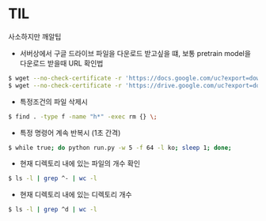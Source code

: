 # TIL
사소하지만 깨알팁

- 서버상에서 구글 드라이브 파일을 다운로드 받고싶을 떄, 보통 pretrain model을 다운로드 받을때 URL 확인법 <br>
```bash
$ wget --no-check-certificate -r 'https://docs.google.com/uc?export=download&id=FILEID' -O FILENAME
$ wget --no-check-certificate -r 'https://drive.google.com/uc?export=download&id=1Jk4eGD7crsqCCg9C9VjCLkMN3ze8kutZ' -O craft_mlt_25k.pth
```

- 특정조건의 파일 삭제시
```bash
$ find . -type f -name "h*" -exec rm {} \; 
```

- 특정 명령어 계속 반복시 (1초 간격)
```bash
$ while true; do python run.py -w 5 -f 64 -l ko; sleep 1; done;
```

- 현재 디렉토리 내에 있는 파일의 개수 확인
```bash
$ ls -l | grep ^- | wc -l
```

- 현재 디렉토리 내에 있는 디렉토리 개수
```bash
$ ls -l | grep ^d | wc -l
```


